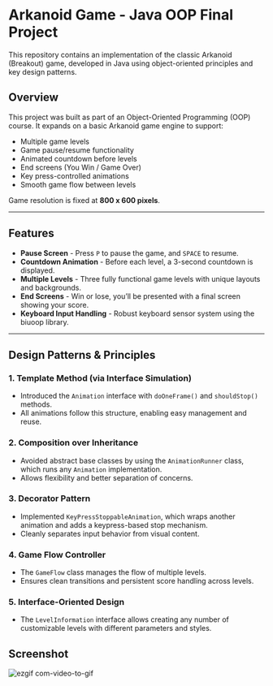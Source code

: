 # Arkanoid Game - Java OOP Final Project

This repository contains an implementation of the classic Arkanoid (Breakout) game, developed in Java using object-oriented principles and key design patterns.

##  Overview

This project was built as part of an Object-Oriented Programming (OOP) course. It expands on a basic Arkanoid game engine to support:

- Multiple game levels
- Game pause/resume functionality
- Animated countdown before levels
- End screens (You Win / Game Over)
- Key press-controlled animations
- Smooth game flow between levels

Game resolution is fixed at **800 x 600 pixels**.

---

##  Features

-  **Pause Screen** - Press `P` to pause the game, and `SPACE` to resume.
-  **Countdown Animation** - Before each level, a 3-second countdown is displayed.
-  **Multiple Levels** - Three fully functional game levels with unique layouts and backgrounds.
-  **End Screens** - Win or lose, you’ll be presented with a final screen showing your score.
-  **Keyboard Input Handling** - Robust keyboard sensor system using the biuoop library.

---

##  Design Patterns & Principles

### 1. **Template Method (via Interface Simulation)**
- Introduced the `Animation` interface with `doOneFrame()` and `shouldStop()` methods.
- All animations follow this structure, enabling easy management and reuse.

### 2. **Composition over Inheritance**
- Avoided abstract base classes by using the `AnimationRunner` class, which runs any `Animation` implementation.
- Allows flexibility and better separation of concerns.

### 3. **Decorator Pattern**
- Implemented `KeyPressStoppableAnimation`, which wraps another animation and adds a keypress-based stop mechanism.
- Cleanly separates input behavior from visual content.

### 4. **Game Flow Controller**
- The `GameFlow` class manages the flow of multiple levels.
- Ensures clean transitions and persistent score handling across levels.

### 5. **Interface-Oriented Design**
- The `LevelInformation` interface allows creating any number of customizable levels with different parameters and styles.

## Screenshot

![ezgif com-video-to-gif](https://github.com/user-attachments/assets/a9f2fffc-d4ec-488a-8e7c-0b8255a43206)
